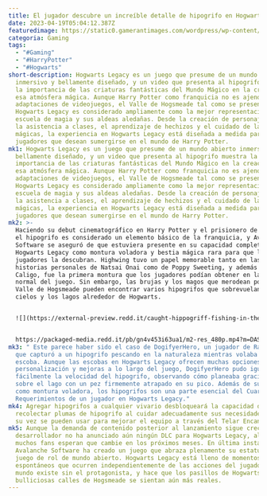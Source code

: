 ```yaml
---
title: El jugador descubre un increíble detalle de hipogrifo en Hogwarts Legacy.
date: 2023-04-19T05:04:12.387Z
featuredimage: https://static0.gamerantimages.com/wordpress/wp-content/uploads/2023/04/hogwarts.jpg?q=50&fit=contain&w=1140&h=&dpr=1.5
categoria: Gaming
tags:
  - "#Gaming"
  - "#HarryPotter"
  - "#Hogwarts"
short-description: Hogwarts Legacy es un juego que presume de un mundo abierto
  inmersivo y bellamente diseñado, y un video que presenta al hipogrifo muestra
  la importancia de las criaturas fantásticas del Mundo Mágico en la creación de
  esa atmósfera mágica. Aunque Harry Potter como franquicia no es ajeno a las
  adaptaciones de videojuegos, el Valle de Hogsmeade tal como se presenta en
  Hogwarts Legacy es considerado ampliamente como la mejor representación de la
  escuela de magia y sus aldeas aledañas. Desde la creación de personajes hasta
  la asistencia a clases, el aprendizaje de hechizos y el cuidado de las bestias
  mágicas, la experiencia en Hogwarts Legacy está diseñada a medida para los
  jugadores que desean sumergirse en el mundo de Harry Potter.
mk1: Hogwarts Legacy es un juego que presume de un mundo abierto inmersivo y
  bellamente diseñado, y un video que presenta al hipogrifo muestra la
  importancia de las criaturas fantásticas del Mundo Mágico en la creación de
  esa atmósfera mágica. Aunque Harry Potter como franquicia no es ajeno a las
  adaptaciones de videojuegos, el Valle de Hogsmeade tal como se presenta en
  Hogwarts Legacy es considerado ampliamente como la mejor representación de la
  escuela de magia y sus aldeas aledañas. Desde la creación de personajes hasta
  la asistencia a clases, el aprendizaje de hechizos y el cuidado de las bestias
  mágicas, la experiencia en Hogwarts Legacy está diseñada a medida para los
  jugadores que desean sumergirse en el mundo de Harry Potter.
mk2: >-
  Haciendo su debut cinematográfico en Harry Potter y el prisionero de Azkaban,
  el hipogrifo es considerado un elemento básico de la franquicia, y Avalanche
  Software se aseguró de que estuviera presente en su capacidad completa en
  Hogwarts Legacy como montura voladora y bestia mágica rara para que los
  jugadores la descubran. Highwing tuvo un papel memorable tanto en las
  historias personales de Natsai Onai como de Poppy Sweeting, y además de
  Caligo, fue la primera montura que los jugadores podían obtener en la edición
  normal del juego. Sin embargo, las brujas y los magos que merodean por el
  Valle de Hogsmeade pueden encontrar varios hipogrifos que sobrevuelan los
  cielos y los lagos alrededor de Hogwarts. 


  ![](https://external-preview.redd.it/caught-hippogriff-fishing-in-the-wild-v0--x_M4RjiwMybTnAfZTSi5pyaDOwtd_7zfzcgMnB8Z0s.png?width=640&crop=smart&format=pjpg&auto=webp&v=enabled&s=512acb3df073f709d8eeb7b0f71e76ec97e9d1e5)


  https://packaged-media.redd.it/pb/gn4v453i63ua1/m2-res_480p.mp4?m=DASHPlaylist.mpd&v=1&e=1681884306&s=e938c8580dc89699f58ecd973aa80fdffa16c107#t=0
mk3: " Este parece haber sido el caso de DogifyerHero, un jugador de Ravenclaw
  que capturó a un hipogrifo pescando en la naturaleza mientras volaba en su
  escoba. Aunque las escobas en Hogwarts Legacy ofrecen muchas opciones de
  personalización y mejoras a lo largo del juego, DogifyerHero pudo igualar
  fácilmente la velocidad del hipogrifo, observando cómo planeaba graciosamente
  sobre el lago con un pez firmemente atrapado en su pico. Además de su papel
  como montura voladora, los hipogrifos son una parte esencial del Cuarto de los
  Requerimientos de un jugador en Hogwarts Legacy."
mk4: Agregar hipogrifos a cualquier vivario desbloqueará la capacidad de
  recolectar plumas de hipogrifo al cuidar adecuadamente sus necesidades, que a
  su vez se pueden usar para mejorar el equipo a través del Telar Encantado.
mk5: Aunque la demanda de contenido posterior al lanzamiento sigue creciendo, el
  desarrollador no ha anunciado aún ningún DLC para Hogwarts Legacy, algo que
  muchos fans esperan que cambie en los próximos meses. En última instancia,
  Avalanche Software ha creado un juego que abraza plenamente su estatus como un
  juego de rol de mundo abierto. Hogwarts Legacy está lleno de momentos
  espontáneos que ocurren independientemente de las acciones del jugador. El
  mundo existe sin el protagonista, y hace que los pasillos de Hogwarts y las
  bulliciosas calles de Hogsmeade se sientan aún más reales.
---
```

